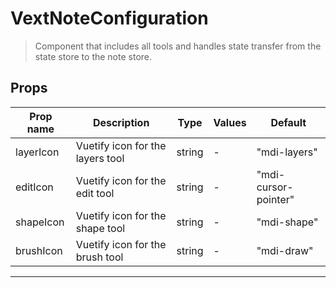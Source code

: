 # VextNoteConfiguration

> Component that includes all tools and handles state transfer from
> the state store to the note store.

## Props

| Prop name | Description                      | Type   | Values | Default              |
| --------- | -------------------------------- | ------ | ------ | -------------------- |
| layerIcon | Vuetify icon for the layers tool | string | -      | "mdi-layers"         |
| editIcon  | Vuetify icon for the edit tool   | string | -      | "mdi-cursor-pointer" |
| shapeIcon | Vuetify icon for the shape tool  | string | -      | "mdi-shape"          |
| brushIcon | Vuetify icon for the brush tool  | string | -      | "mdi-draw"           |

---
